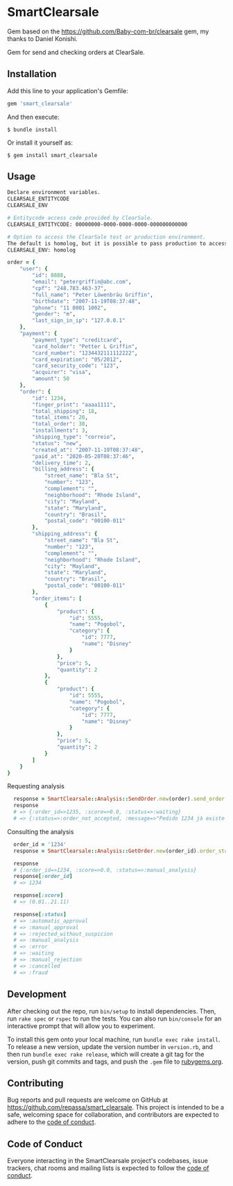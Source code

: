 # SmartClearsale

Gem based on the https://github.com/Baby-com-br/clearsale gem, my thanks to Daniel Konishi.

Gem for send and checking orders at ClearSale.

## Installation

Add this line to your application's Gemfile:

```ruby
gem 'smart_clearsale'
```

And then execute:

    $ bundle install

Or install it yourself as:

    $ gem install smart_clearsale

## Usage

```bash
Declare environment variables.
CLEARSALE_ENTITYCODE
CLEARSALE_ENV

# Entitycode access code provided by ClearSale.
CLEARSALE_ENTITYCODE: 00000000-0000-0000-0000-000000000000

# Option to access the ClearSale test or production environment.
The default is homolog, but it is possible to pass production to access the ClearSale production environment.
CLEARSALE_ENV: homolog
```

```ruby
order = {
	"user": {
		"id": 8888,
		"email": "petergriffin@abc.com",
		"cpf": "248.783.463-37",
		"full_name": "Peter Löwenbräu Griffin",
		"birthdate": "2007-11-19T08:37:48",
		"phone": "11 8001 1002",
		"gender": "m",
		"last_sign_in_ip": "127.0.0.1"
	},
	"payment": {
		"payment_type": "creditcard",
		"card_holder": "Petter L Griffin",
		"card_number": "1234432111112222",
		"card_expiration": "05/2012",
		"card_security_code": "123",
		"acquirer": "visa",
		"amount": 50
	},
	"order": {
		"id": 1234,
		"finger_print": "aaaa1111",
		"total_shipping": 18,
		"total_items": 20,
		"total_order": 38,
		"installments": 3,
		"shipping_type": "correio",
		"status": "new",
		"created_at": "2007-11-19T08:37:48",
		"paid_at": "2020-05-20T08:37:46",
		"delivery_time": 2,
		"billing_address": {
			"street_name": "Bla St",
			"number": "123",
			"complement": "",
			"neighborhood": "Rhode Island",
			"city": "Mayland",
			"state": "Maryland",
			"country": "Brasil",
			"postal_code": "00100-011"
		},
		"shipping_address": {
			"street_name": "Bla St",
			"number": "123",
			"complement": "",
			"neighborhood": "Rhode Island",
			"city": "Mayland",
			"state": "Maryland",
			"country": "Brasil",
			"postal_code": "00100-011"
		},
		"order_items": [
			{
				"product": {
					"id": 5555,
					"name": "Pogobol",
					"category": {
						"id": 7777,
						"name": "Disney"
					}
				},
				"price": 5,
				"quantity": 2
			},
			{
				"product": {
					"id": 5555,
					"name": "Pogobol",
					"category": {
						"id": 7777,
						"name": "Disney"
					}
				},
				"price": 5,
				"quantity": 2
			}
		]
	}
}
```

Requesting analysis
```ruby
  response = SmartClearsale::Analysis::SendOrder.new(order).send_order
  response
  # => {:order_id=>1235, :score=>0.0, :status=>:waiting}
  # => {:status=>:order_not_accepted, :message=>"Pedido 1234 já existe e não está como reanalise."}
```
Consulting the analysis
```ruby
  order_id = '1234'
  response = SmartClearsale::Analysis::GetOrder.new(order_id).order_status

  response
  # {:order_id=>1234, :score=>0.0, :status=>:manual_analysis}
  response[:order_id]
  # => 1234

  response[:score]
  # => (0.01..21.11)

  response[:status]
  # => :automatic_approval
  # => :manual_approval
  # => :rejected_without_suspicion
  # => :manual_analysis
  # => :error
  # => :waiting
  # => :manual_rejection
  # => :cancelled
  # => :fraud
```

## Development

After checking out the repo, run `bin/setup` to install dependencies. Then, run `rake spec` or `rspec` to run the tests. You can also run `bin/console` for an interactive prompt that will allow you to experiment.

To install this gem onto your local machine, run `bundle exec rake install`. To release a new version, update the version number in `version.rb`, and then run `bundle exec rake release`, which will create a git tag for the version, push git commits and tags, and push the `.gem` file to [rubygems.org](https://rubygems.org).

## Contributing

Bug reports and pull requests are welcome on GitHub at https://github.com/repassa/smart_clearsale. This project is intended to be a safe, welcoming space for collaboration, and contributors are expected to adhere to the [code of conduct](https://github.com/repassa/smart_clearsale/blob/master/CODE_OF_CONDUCT.md).


## Code of Conduct

Everyone interacting in the SmartClearsale project's codebases, issue trackers, chat rooms and mailing lists is expected to follow the [code of conduct](https://github.com/repassa/smart_clearsale/blob/master/CODE_OF_CONDUCT.md).

